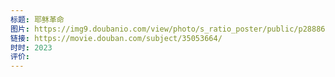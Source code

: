 ```yaml
---
标题: 耶稣革命
图片: https://img9.doubanio.com/view/photo/s_ratio_poster/public/p2888634964.webp
链接: https://movie.douban.com/subject/35053664/
时时: 2023
评价:
---
```


